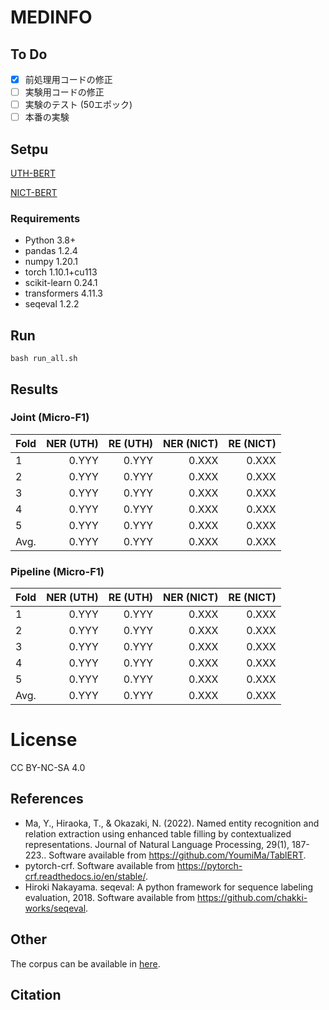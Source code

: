 # MEDINFO

## To Do

- [x] 前処理用コードの修正
- [ ] 実験用コードの修正
- [ ] 実験のテスト (50エポック)
- [ ] 本番の実験

## Setpu

[UTH-BERT](https://ai-health.m.u-tokyo.ac.jp/home/research/uth-bert)

[NICT-BERT](https://alaginrc.nict.go.jp/nict-bert/index.html)

### Requirements

- Python 3.8+
- pandas 1.2.4
- numpy 1.20.1
- torch 1.10.1+cu113
- scikit-learn 0.24.1
- transformers 4.11.3
- seqeval 1.2.2

## Run

```
bash run_all.sh
```

## Results

### Joint (Micro-F1)

| Fold | NER (UTH) |RE (UTH)| NER (NICT) |RE (NICT)|
|:---|---:|---:|---:|---:|
|1 |0.YYY|0.YYY|0.XXX|0.XXX|
|2 |0.YYY|0.YYY|0.XXX|0.XXX|
|3 |0.YYY|0.YYY|0.XXX|0.XXX|
|4 |0.YYY|0.YYY|0.XXX|0.XXX|
|5 |0.YYY|0.YYY|0.XXX|0.XXX|
|Avg. |0.YYY|0.YYY|0.XXX|0.XXX|

### Pipeline (Micro-F1)

| Fold | NER (UTH) |RE (UTH)| NER (NICT) |RE (NICT)|
|:---|---:|---:|---:|---:|
|1 |0.YYY|0.YYY|0.XXX|0.XXX|
|2 |0.YYY|0.YYY|0.XXX|0.XXX|
|3 |0.YYY|0.YYY|0.XXX|0.XXX|
|4 |0.YYY|0.YYY|0.XXX|0.XXX|
|5 |0.YYY|0.YYY|0.XXX|0.XXX|
|Avg. |0.YYY|0.YYY|0.XXX|0.XXX|

# License
CC BY-NC-SA 4.0

## References

- Ma, Y., Hiraoka, T., & Okazaki, N. (2022). Named entity recognition and relation extraction using enhanced table filling by contextualized representations. Journal of Natural Language Processing, 29(1), 187-223.. Software available from https://github.com/YoumiMa/TablERT.
- pytorch-crf. Software available from https://pytorch-crf.readthedocs.io/en/stable/.
- Hiroki Nakayama. seqeval: A python framework for sequence labeling evaluation, 2018. Software available from https://github.com/chakki-works/seqeval.

## Other

The corpus can be available in [here](https://ai-health.m.u-tokyo.ac.jp/home/research/corpus).

## Citation

```
```
